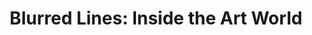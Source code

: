 ---
title: "Blurred Lines: Inside the Art World"
year: 2017
rating: 2.5
stars: "★★½"
rewatched: false
permalink: "blurred-lines-inside-the-art-world"
watched_on: 2018-01-04
---